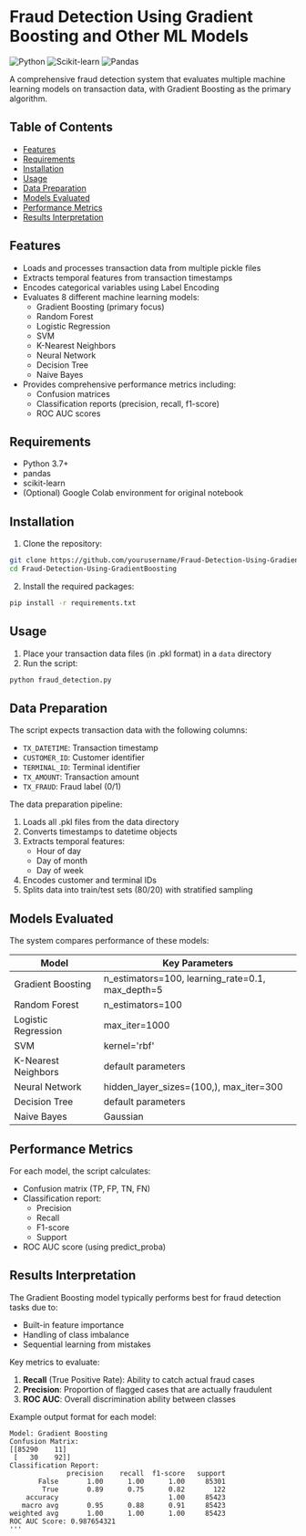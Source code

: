 # Fraud Detection Using Gradient Boosting and Other ML Models

![Python](https://img.shields.io/badge/Python-3.7%2B-blue)
![Scikit-learn](https://img.shields.io/badge/scikit--learn-1.0+-orange)
![Pandas](https://img.shields.io/badge/pandas-1.3+-brightgreen)

A comprehensive fraud detection system that evaluates multiple machine learning models on transaction data, with Gradient Boosting as the primary algorithm.

## Table of Contents
- [Features](#features)
- [Requirements](#requirements)
- [Installation](#installation)
- [Usage](#usage)
- [Data Preparation](#data-preparation)
- [Models Evaluated](#models-evaluated)
- [Performance Metrics](#performance-metrics)
- [Results Interpretation](#results-interpretation)

## Features

- Loads and processes transaction data from multiple pickle files
- Extracts temporal features from transaction timestamps
- Encodes categorical variables using Label Encoding
- Evaluates 8 different machine learning models:
  - Gradient Boosting (primary focus)
  - Random Forest
  - Logistic Regression
  - SVM
  - K-Nearest Neighbors
  - Neural Network
  - Decision Tree
  - Naive Bayes
- Provides comprehensive performance metrics including:
  - Confusion matrices
  - Classification reports (precision, recall, f1-score)
  - ROC AUC scores

## Requirements

- Python 3.7+
- pandas
- scikit-learn
- (Optional) Google Colab environment for original notebook

## Installation

1. Clone the repository:
```bash
git clone https://github.com/yourusername/Fraud-Detection-Using-GradientBoosting.git
cd Fraud-Detection-Using-GradientBoosting
```

2. Install the required packages:
```bash
pip install -r requirements.txt
```

## Usage

1. Place your transaction data files (in .pkl format) in a `data` directory
2. Run the script:
```python
python fraud_detection.py
```

## Data Preparation

The script expects transaction data with the following columns:
- `TX_DATETIME`: Transaction timestamp
- `CUSTOMER_ID`: Customer identifier
- `TERMINAL_ID`: Terminal identifier
- `TX_AMOUNT`: Transaction amount
- `TX_FRAUD`: Fraud label (0/1)

The data preparation pipeline:
1. Loads all .pkl files from the data directory
2. Converts timestamps to datetime objects
3. Extracts temporal features:
   - Hour of day
   - Day of month
   - Day of week
4. Encodes customer and terminal IDs
5. Splits data into train/test sets (80/20) with stratified sampling

## Models Evaluated

The system compares performance of these models:

| Model | Key Parameters |
|-------|----------------|
| Gradient Boosting | n_estimators=100, learning_rate=0.1, max_depth=5 |
| Random Forest | n_estimators=100 |
| Logistic Regression | max_iter=1000 |
| SVM | kernel='rbf' |
| K-Nearest Neighbors | default parameters |
| Neural Network | hidden_layer_sizes=(100,), max_iter=300 |
| Decision Tree | default parameters |
| Naive Bayes | Gaussian |

## Performance Metrics

For each model, the script calculates:
- Confusion matrix (TP, FP, TN, FN)
- Classification report:
  - Precision
  - Recall
  - F1-score
  - Support
- ROC AUC score (using predict_proba)

## Results Interpretation

The Gradient Boosting model typically performs best for fraud detection tasks due to:
- Built-in feature importance
- Handling of class imbalance
- Sequential learning from mistakes

Key metrics to evaluate:
1. **Recall** (True Positive Rate): Ability to catch actual fraud cases
2. **Precision**: Proportion of flagged cases that are actually fraudulent
3. **ROC AUC**: Overall discrimination ability between classes

Example output format for each model:
```
Model: Gradient Boosting
Confusion Matrix:
[[85290    11]
 [   30    92]]
Classification Report:
              precision    recall  f1-score   support
       False       1.00      1.00      1.00     85301
        True       0.89      0.75      0.82       122
    accuracy                           1.00     85423
   macro avg       0.95      0.88      0.91     85423
weighted avg       1.00      1.00      1.00     85423
ROC AUC Score: 0.987654321
'''
